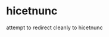 
# hicetnunc

<!-- badges: start -->
<!-- badges: end -->

attempt to redirect cleanly to hicetnunc
